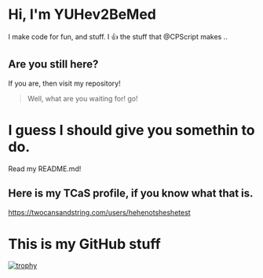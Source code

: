 # Hi, I'm YUHev2BeMed
I make code for fun, and stuff.
I 👍 the stuff that @CPScript makes
..
## Are you still here?
If you are, then visit my repository!

>Well, what are you waiting for! go!
# I guess I should give you somethin to do.
Read my README.md!
## Here is my TCaS profile, if you know what that is.
https://twocansandstring.com/users/hehenotsheshetest
# This is my GitHub stuff
[![trophy](https://github-profile-trophy.vercel.app/?username=YUHev2BeMed)](https://github.com/ryo-ma/github-profile-trophy)
